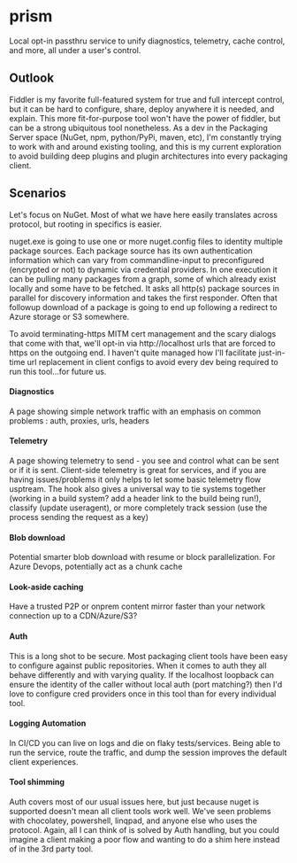 # prism
Local opt-in passthru service to unify diagnostics, telemetry, cache control, and more, all under a user's control.

## Outlook
Fiddler is my favorite full-featured system for true and full intercept control, but it can be hard to configure,
share, deploy anywhere it is needed, and explain. This more fit-for-purpose tool won't have the power of fiddler, but can be a strong
ubiquitous tool nonetheless.  As a dev in the Packaging Server space (NuGet, npm, python/PyPi, maven, etc), I'm constantly trying to work with
and around existing tooling, and this is my current exploration to avoid building deep plugins and plugin architectures into 
every packaging client.

## Scenarios
Let's focus on NuGet.  Most of what we have here easily translates across protocol, but rooting in specifics is easier.

nuget.exe is going to use one or more nuget.config files to identity multiple package sources.  Each package source has its own
authentication information which can vary from commandline-input to preconfigured (encrypted or not) to dynamic via credential providers.
In one execution it can be pulling many packages from a graph, some of which already exist locally and some have to be fetched.  It asks
all http(s) package sources in parallel for discovery information and takes the first responder. Often that followup download of a package
is going to end up following a redirect to Azure storage or S3 somewhere.

To avoid terminating-https MITM cert management and the scary dialogs that come with that, we'll opt-in via http://localhost urls that
are forced to https on the outgoing end.  I haven't quite managed how I'll facilitate just-in-time url replacement in client configs
to avoid every dev being required to run this tool...for future us.

#### Diagnostics
A page showing simple network traffic with an emphasis on common problems : auth, proxies, urls, headers
#### Telemetry
A page showing telemetry to send - you see and control what can be sent or if it is sent. Client-side telemetry is great for services,
and if you are having issues/problems it only helps to let some basic telemetry flow usptream. The hook also gives a universal way to tie systems together (working in a build system?  add a header link to the build being run!), classify (update useragent), or more completely track session (use the process sending the request as a key)
#### Blob download
Potential smarter blob download with resume or block parallelization. For Azure Devops, potentially act as a chunk cache
#### Look-aside caching
Have a trusted P2P or onprem content mirror faster than your network connection up to a CDN/Azure/S3?
#### Auth
This is a long shot to be secure. Most packaging client tools have been easy to configure against public repositories.  When it comes
to auth they all behave differently and with varying quality.  If the localhost loopback can ensure the identity of the caller without
local auth (port matching?) then I'd love to configure cred providers once in this tool than for every individual tool.
#### Logging Automation
In CI/CD you can live on logs and die on flaky tests/services.  Being able to run the service, route the traffic, and dump the session
improves the default client experiences.
#### Tool shimming
Auth covers most of our usual issues here, but just because nuget is supported doesn't mean all client tools work well.  We've seen problems with chocolatey, powershell, linqpad, and anyone else who uses the protocol.  Again, all I can think of is solved by Auth handling, but you could imagine a client making a poor flow and wanting to do a shim here instead of in the 3rd party tool.
